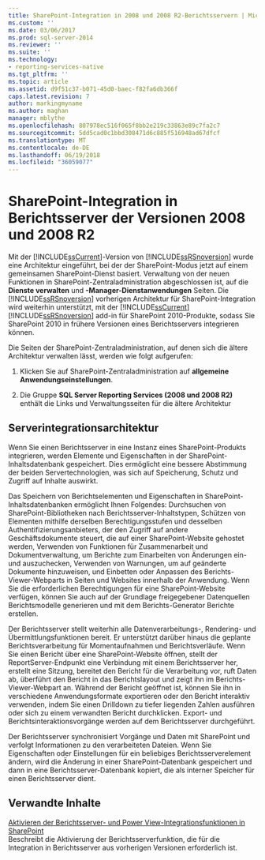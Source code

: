 ```yaml
---
title: SharePoint-Integration in 2008 und 2008 R2-Berichtsservern | Microsoft Docs
ms.custom: ''
ms.date: 03/06/2017
ms.prod: sql-server-2014
ms.reviewer: ''
ms.suite: ''
ms.technology:
- reporting-services-native
ms.tgt_pltfrm: ''
ms.topic: article
ms.assetid: d9f51c37-b071-45d0-baec-f82fa6db366f
caps.latest.revision: 7
author: markingmyname
ms.author: maghan
manager: mblythe
ms.openlocfilehash: 807978ec516f065f8bb2e219c33863e89c7fa2c7
ms.sourcegitcommit: 5dd5cad0c1bbd308471d6c885f516948ad67dfcf
ms.translationtype: MT
ms.contentlocale: de-DE
ms.lasthandoff: 06/19/2018
ms.locfileid: "36059077"
---
```

# <a name="sharepoint-integration-with-2008-and-2008-r2--report-servers"></a>SharePoint-Integration in Berichtsserver der Versionen 2008 und 2008 R2
  Mit der [!INCLUDE[ssCurrent](../includes/sscurrent-md.md)]-Version von [!INCLUDE[ssRSnoversion](../includes/ssrsnoversion-md.md)] wurde eine Architektur eingeführt, bei der der SharePoint-Modus jetzt auf einem gemeinsamen SharePoint-Dienst basiert. Verwaltung von der neuen Funktionen in SharePoint-Zentraladministration abgeschlossen ist, auf die **Dienste verwalten** und **-Manager-Dienstanwendungen** Seiten. Die [!INCLUDE[ssRSnoversion](../includes/ssrsnoversion-md.md)] vorherigen Architektur für SharePoint-Integration wird weiterhin unterstützt, mit der [!INCLUDE[ssCurrent](../includes/sscurrent-md.md)] [!INCLUDE[ssRSnoversion](../includes/ssrsnoversion-md.md)] add-in für SharePoint 2010-Produkte, sodass Sie SharePoint 2010 in frühere Versionen eines Berichtsservers integrieren können.  
  
 Die Seiten der SharePoint-Zentraladministration, auf denen sich die ältere Architektur verwalten lässt, werden wie folgt aufgerufen:  
  
1.  Klicken Sie auf SharePoint-Zentraladministration auf **allgemeine Anwendungseinstellungen**.  
  
2.  Die Gruppe **SQL Server Reporting Services (2008 und 2008 R2)** enthält die Links und Verwaltungsseiten für die ältere Architektur  
  
## <a name="server-integration-architecture"></a>Serverintegrationsarchitektur  
 Wenn Sie einen Berichtsserver in eine Instanz eines SharePoint-Produkts integrieren, werden Elemente und Eigenschaften in der SharePoint-Inhaltsdatenbank gespeichert. Dies ermöglicht eine bessere Abstimmung der beiden Servertechnologien, was sich auf Speicherung, Schutz und Zugriff auf Inhalte auswirkt.  
  
 Das Speichern von Berichtselementen und Eigenschaften in SharePoint-Inhaltsdatenbanken ermöglicht Ihnen Folgendes: Durchsuchen von SharePoint-Bibliotheken nach Berichtsserver-Inhaltstypen, Schützen von Elementen mithilfe derselben Berechtigungsstufen und desselben Authentifizierungsanbieters, der den Zugriff auf andere Geschäftsdokumente steuert, die auf einer SharePoint-Website gehostet werden, Verwenden von Funktionen für Zusammenarbeit und Dokumentverwaltung, um Berichte zum Einarbeiten von Änderungen ein- und auszuchecken, Verwenden von Warnungen, um auf geänderte Dokumente hinzuweisen, und Einbetten oder Anpassen des Berichts-Viewer-Webparts in Seiten und Websites innerhalb der Anwendung. Wenn Sie die erforderlichen Berechtigungen für eine SharePoint-Website verfügen, können Sie auch auf der Grundlage freigegebener Datenquellen Berichtsmodelle generieren und mit dem Berichts-Generator Berichte erstellen.  
  
 Der Berichtsserver stellt weiterhin alle Datenverarbeitungs-, Rendering- und Übermittlungsfunktionen bereit. Er unterstützt darüber hinaus die geplante Berichtsverarbeitung für Momentaufnahmen und Berichtsverläufe. Wenn Sie einen Bericht über eine SharePoint-Website öffnen, stellt der ReportServer-Endpunkt eine Verbindung mit einem Berichtsserver her, erstellt eine Sitzung, bereitet den Bericht für die Verarbeitung vor, ruft Daten ab, überführt den Bericht in das Berichtslayout und zeigt ihn im Berichts-Viewer-Webpart an. Während der Bericht geöffnet ist, können Sie ihn in verschiedene Anwendungsformate exportieren oder den Bericht interaktiv verwenden, indem Sie einen Drilldown zu tiefer liegenden Zahlen ausführen oder sich zu einem verwandten Bericht durchklicken. Export- und Berichtsinteraktionsvorgänge werden auf dem Berichtsserver durchgeführt.  
  
 Der Berichtsserver synchronisiert Vorgänge und Daten mit SharePoint und verfolgt Informationen zu den verarbeiteten Dateien. Wenn Sie Eigenschaften oder Einstellungen für ein beliebiges Berichtsserverelement ändern, wird die Änderung in einer SharePoint-Datenbank gespeichert und dann in eine Berichtsserver-Datenbank kopiert, die als interner Speicher für einen Berichtsserver dient.  
  
## <a name="related-content"></a>Verwandte Inhalte  
 [Aktivieren der Berichtsserver- und Power View-Integrationsfunktionen in SharePoint](activate-the-report-server-and-power-view-integration-features-in-sharepoint.md)  
 Beschreibt die Aktivierung der Berichtsserverfunktion, die für die Integration in Berichtsserver aus vorherigen Versionen erforderlich ist.  
  
  